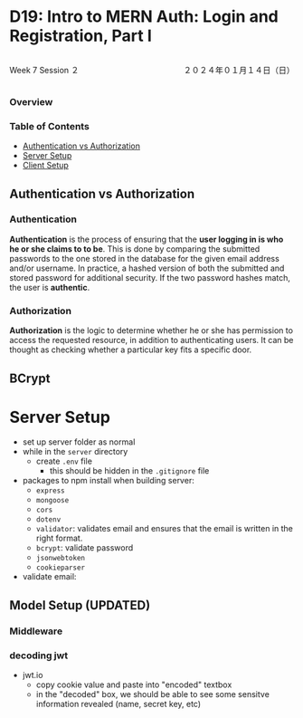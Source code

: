 # D19: Intro to MERN Auth: Login and Registration, Part I

<div style="display: flex; justify-content: space-between;">
    <p>Week 7 Session ２</p>
    <p>２０２４年０１月１４日（日）</p>
</div>

### Overview

### Table of Contents
- [Authentication vs Authorization](#authentication-vs-authorization)
- [Server Setup](#server-setup)
- [Client Setup](#client-setup)

## Authentication vs Authorization

### Authentication
**Authentication** is the process of ensuring that the **user logging in is who he or she claims to to be**. This is done by comparing the submitted passwords to the one stored in the database for the given email address and/or username. In practice, a hashed version of both the submitted and stored password for additional security. If the two password hashes match, the user is **authentic**.

### Authorization
**Authorization** is the logic to determine whether he or she has permission to access the requested resource, in addition to authenticating users. It can be thought as checking whether a particular key fits a specific door.

## BCrypt


# Server Setup
- set up server folder as normal
- while in the `server` directory
    - create `.env` file
        - this should be hidden in the `.gitignore` file
- packages to npm install when building server:
    - `express`
    - `mongoose`
    - `cors`
    - `dotenv`
    - `validator`: validates email and ensures that the email is written in the right format.
    - `bcrypt`: validate password
    - `jsonwebtoken`
    - `cookieparser`
- validate email:

## Model Setup (UPDATED)
### Middleware

### decoding jwt
- jwt.io
    - copy cookie value and paste into "encoded" textbox
    - in the "decoded" box, we should be able to see some sensitve information revealed (name, secret key, etc)